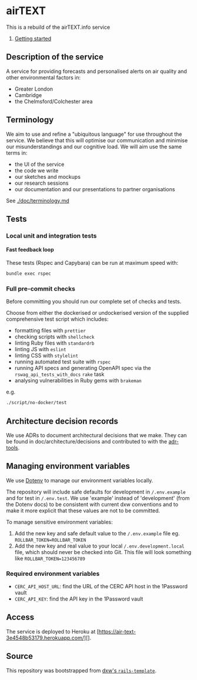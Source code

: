 # airTEXT

This is a rebuild of the airTEXT.info service

1. [Getting started](/doc/getting-started.md)

## Description of the service

A service for providing forecasts and personalised alerts on air quality and
other environmental factors in:

- Greater London
- Cambridge
- the Chelmsford/Colchester area

## Terminology

We aim to use and refine a "ubiquitous language" for use throughout the service.
We believe that this will optimise our communication and minimise our
misunderstandings and our cognitive load. We will aim use the same terms in:

- the UI of the service
- the code we write
- our sketches and mockups
- our research sessions
- our documentation and our presentations to partner organisations

See [./doc/terminology.md][]

## Tests

### Local unit and integration tests

#### Fast feedback loop

These tests (Rspec and Capybara) can be run at maximum speed with:

```sh
bundle exec rspec
```

### Full pre-commit checks

Before committing you should run our complete set of checks and tests.

Choose from either the dockerised or undockerised version of the supplied
comprehensive test script which includes:

- formatting files with `prettier`
- checking scripts with `shellcheck`
- linting Ruby files with `standardrb`
- linting JS with `eslint`
- linting CSS with `stylelint`
- running automated test suite with `rspec`
- running API specs and generating OpenAPI spec via the
  `rswag_api_tests_with_docs` `rake` task
- analysing vulnerabilities in Ruby gems with `brakeman`

e.g.

```sh
./script/no-docker/test
```

## Architecture decision records

We use ADRs to document architectural decisions that we make. They can be found
in doc/architecture/decisions and contributed to with the
[adr-tools](https://github.com/npryce/adr-tools).

## Managing environment variables

We use [Dotenv](https://github.com/bkeepers/dotenv) to manage our environment
variables locally.

The repository will include safe defaults for development in `/.env.example` and
for test in `/.env.test`. We use 'example' instead of 'development' (from the
Dotenv docs) to be consistent with current dxw conventions and to make it more
explicit that these values are not to be committed.

To manage sensitive environment variables:

1. Add the new key and safe default value to the `/.env.example` file eg.
   `ROLLBAR_TOKEN=ROLLBAR_TOKEN`
1. Add the new key and real value to your local `/.env.development.local` file,
   which should never be checked into Git. This file will look something like
   `ROLLBAR_TOKEN=123456789`

### Required environment variables

- `CERC_API_HOST_URL`: find the URL of the CERC API host in the 1Password vault
- `CERC_API_KEY`: find the API key in the 1Password vault

## Access

The service is deployed to Heroku at
[https://air-text-3e4548b53179.herokuapp.com/][].

## Source

This repository was bootstrapped from
[dxw's `rails-template`](https://github.com/dxw/rails-template).

[https://air-text-3e4548b53179.herokuapp.com/]:
  https://air-text-3e4548b53179.herokuapp.com/
[./doc/terminology.md]: ./doc/terminology.md
